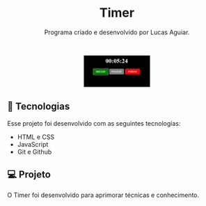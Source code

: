 <h1 align="center">Timer</h1>

<p align="center">
Programa criado e desenvolvido por Lucas Aguiar.</p>
<br>

<p align="center">
  <img alt="Timer" src=".github/timer1.png" width="30%">
</p>

## 🚀 Tecnologias

Esse projeto foi desenvolvido com as seguintes tecnologias:

- HTML e CSS
- JavaScript
- Git e Github

## 💻 Projeto

O Timer foi desenvolvido para aprimorar técnicas e conhecimento.
